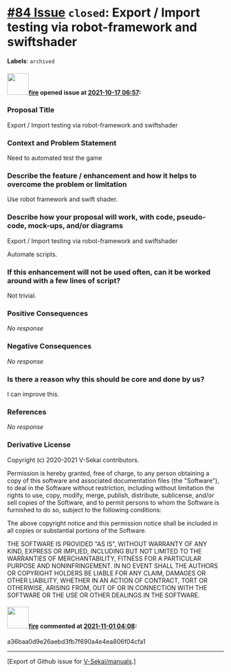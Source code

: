 # [\#84 Issue](https://github.com/V-Sekai/manuals/issues/84) `closed`: Export / Import testing via robot-framework and swiftshader
**Labels**: `archived`


#### <img src="https://avatars.githubusercontent.com/u/32321?u=c2e06a3d2b49a467aa907e54aa259516440267cc&v=4" width="50">[fire](https://github.com/fire) opened issue at [2021-10-17 06:57](https://github.com/V-Sekai/manuals/issues/84):

### Proposal Title

Export / Import testing via robot-framework and swiftshader

### Context and Problem Statement

Need to automated test the game

### Describe the feature / enhancement and how it helps to overcome the problem or limitation

Use robot framework and swift shader.

### Describe how your proposal will work, with code, pseudo-code, mock-ups, and/or diagrams

Export / Import testing via robot-framework and swiftshader

Automate scripts.

### If this enhancement will not be used often, can it be worked around with a few lines of script?

Not trivial.

### Positive Consequences

_No response_

### Negative Consequences

_No response_

### Is there a reason why this should be core and done by us?

I can improve this.

### References

_No response_

### Derivative License

Copyright (c) 2020-2021 V-Sekai contributors.

Permission is hereby granted, free of charge, to any person obtaining a copy
of this software and associated documentation files (the "Software"), to deal
in the Software without restriction, including without limitation the rights
to use, copy, modify, merge, publish, distribute, sublicense, and/or sell
copies of the Software, and to permit persons to whom the Software is
furnished to do so, subject to the following conditions:

The above copyright notice and this permission notice shall be included in all
copies or substantial portions of the Software.

THE SOFTWARE IS PROVIDED "AS IS", WITHOUT WARRANTY OF ANY KIND, EXPRESS OR
IMPLIED, INCLUDING BUT NOT LIMITED TO THE WARRANTIES OF MERCHANTABILITY,
FITNESS FOR A PARTICULAR PURPOSE AND NONINFRINGEMENT. IN NO EVENT SHALL THE
AUTHORS OR COPYRIGHT HOLDERS BE LIABLE FOR ANY CLAIM, DAMAGES OR OTHER
LIABILITY, WHETHER IN AN ACTION OF CONTRACT, TORT OR OTHERWISE, ARISING FROM,
OUT OF OR IN CONNECTION WITH THE SOFTWARE OR THE USE OR OTHER DEALINGS IN THE
SOFTWARE.


#### <img src="https://avatars.githubusercontent.com/u/32321?u=c2e06a3d2b49a467aa907e54aa259516440267cc&v=4" width="50">[fire](https://github.com/fire) commented at [2021-11-01 04:08](https://github.com/V-Sekai/manuals/issues/84#issuecomment-955910835):

a36baa0d9e26aebd3fb7f690a4e4ea806f04cfa1


-------------------------------------------------------------------------------



[Export of Github issue for [V-Sekai/manuals](https://github.com/V-Sekai/manuals).]

